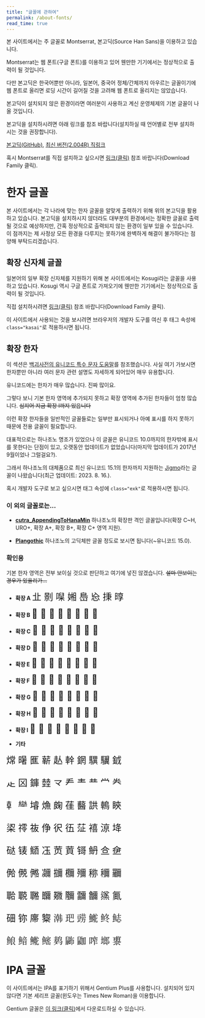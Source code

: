 ```yaml
---
title: "글꼴에 관하여"
permalink: /about-fonts/
read_time: true
---
```

본 사이트에서는 주 글꼴로 Montserrat, 본고딕(Source Han Sans)을 이용하고 있습니다.

Montserrat는 웹 폰트(구글 폰트)를 이용하고 있어 웬만한 기기에서는 정상적으로 출력이 될 것입니다.

다만 본고딕은 한국어뿐만 아니라, 일본어, 중국어 정체/간체까지 아우르는 글꼴이기에 웹 폰트로 올리면 로딩 시간이 길어질 것을 고려해 웹 폰트로 올리지는 않았습니다.

본고딕이 설치되지 않은 환경이라면 여러분이 사용하고 계신 운영체제의 기본 글꼴이 나올 것입니다.

본고딕을 설치하시려면 아래 링크를 참조 바랍니다(설치하실 때 언어별로 전부 설치하시는 것을 권장합니다).

[본고딕(GitHub)](https://github.com/adobe-fonts/source-han-sans/tree/release), [최신 버전(2.004R) 직링크](https://github.com/adobe-fonts/source-han-sans/archive/refs/tags/2.004R.zip)

혹시 Montserrat를 직접 설치하고 싶으시면 [링크(클릭)](https://fonts.google.com/specimen/Montserrat) 참조 바랍니다(Download Family 클릭).

# 한자 글꼴
본 사이트에서는 각 나라에 맞는 한자 글꼴을 알맞게 출력하기 위해 위의 본고딕을 활용하고 있습니다. 본고딕을 설치하시지 않더라도 대부분의 환경에서는 정확한 글꼴로 출력될 것으로 예상하지만, 간혹 정상적으로 출력되지 않는 환경이 일부 있을 수 있습니다. 이 점까지는 제 사정상 모든 환경을 다루지는 못하기에 완벽하게 해결이 불가하다는 점 양해 부탁드리겠습니다.

## 확장 신자체 글꼴
일본어의 일부 확장 신자체를 지원하기 위해 본 사이트에서는 Kosugi라는 글꼴을 사용하고 있습니다. Kosugi 역시 구글 폰트로 가져오기에 웬만한 기기에서는 정상적으로 출력이 될 것입니다.

직접 설치하시려면 [링크(클릭)](https://fonts.google.com/specimen/Kosugi) 참조 바랍니다(Download Family 클릭).

이 사이트에서 사용되는 것을 보시려면 브라우저의 개발자 도구를 여신 후 태그 속성에 `class="kasai"`로 적용하시면 됩니다.

## 확장 한자
이 섹션은 [백괴사전의 유니코드 특수 문자 도움말](https://uncyclopedia.kr/wiki/%EB%8F%84%EC%9B%80%EB%A7%90:%EC%9C%A4%ED%9D%AC%EC%BD%94%EB%93%9C_%ED%8A%B9%EC%88%98_%EB%AC%B8%EC%9E%90)를 참조했습니다. 사실 여기 가보시면 한자뿐만 아니라 여러 문자 관련 설명도 자세하게 되어있어 매우 유용합니다.

유니코드에는 한자가 매우 많습니다. 진짜 많이요.

그렇다 보니 기본 한자 영역에 추가되지 못하고 확장 영역에 추가된 한자들이 엄청 많습니다. ~~심지어 지금 확장 I까지 있읍니다~~

이런 확장 한자들을 일반적인 글꼴들로는 일부만 표시되거나 아예 표시를 하지 못하기 때문에 전용 글꼴이 필요합니다.

대표적으로는 하나조노 명조가 있었으나 이 글꼴은 유니코드 10.0까지의 한자밖에 표시를 못한다는 단점이 있고, 오랫동안 업데이트가 없었습니다(마지막 업데이트가 2017년 9월이었나 그럴걸요?).

그래서 하나조노의 대체품으로 최신 유니코드 15.1의 한자까지 지원하는 [Jigmo](https://kamichikoichi.github.io/jigmo/)라는 글꼴이 나왔습니다(최근 업데이트: 2023. 8. 16.).

혹시 개발자 도구로 보고 싶으시면 태그 속성에 `class="exk"`로 적용하시면 됩니다.

### 이 외의 글꼴로는...

* **[cutra_AppendingToHanaMin](https://ko.glyphwiki.org/wiki/Group:cutra_AppendingToHanaMin)**
하나조노의 확장판 격인 글꼴입니다(확장 C~H, URO+, 확장 A+, 확장 B+, 확장 C+ 영역 지원).

* **[Plangothic](https://github.com/Fitzgerald-Porthmouth-Koenigsegg/Plangothic)**
하나조노의 고딕체판 글꼴 정도로 보시면 됩니다(~유니코드 15.0).

### 확인용
기본 한자 영역은 전부 보이실 것으로 판단하고 여기에 넣진 않겠습니다. ~~설마 안보이는 경우가 있을리가...~~

* **확장 A**
<span class="exk" style="font-size: 24px;">㐀 㔀 㘀 㜀 㠀 㤀 㨀 㬀</span>

* **확장 B**
<span class="exk" style="font-size: 24px;">𠀀 𡀀 𢀀 𣀀 𤀀 𥀀 𦀀 𧀀</span>

* **확장 C**
<span class="exk" style="font-size: 24px;">𪜀 𪠀 𪤀 𪨀 𪬀 𪰀 𪴀 𪸀</span>

* **확장 D**
<span class="exk" style="font-size: 24px;">𫝀 𫝐 𫝠 𫝰 𫞀 𫞐 𫞠 𫞰</span>

* **확장 E**
<span class="exk" style="font-size: 24px;">𫠠 𫠡 𫠢 𫠣 𫠤 𫠥 𫠦 𫠧</span>

* **확장 F**
<span class="exk" style="font-size: 24px;">𬺰 𬺱 𬺲 𬺳 𬺴 𬺵 𬺶 𬺷</span>

* **확장 G**
<span class="exk" style="font-size: 24px;">𰀀 𰀁 𰀂 𰀃 𰀄 𰀅 𰀆 𰀇</span>

* **확장 H**
<span class="exk" style="font-size: 24px;">𱍐 𱍑 𱍓 𱍕 𱍗 𱍟 𱏐 𱟛</span>

* **확장 I**
<span class="exk" style="font-size: 24px;">𮯰 𮰔 𮱏 𮱶 𮲐 𮲪 𮵏 𮷍</span>

* **기타**
<div class="exk" style="font-size: 24px;">
龦 龧 龨 龩 龪 龫 龬 龭 龮 龯

龰 龱 龲 龳 龴 龵 龶 龷 龸 龹

龺 龻 龼 龽 龾 龿 鿀 鿁 鿂 鿃

鿄 鿅 鿆 鿇 鿈 鿉 鿊 鿋 鿌 鿍

鿎 鿏 鿐 鿑 鿒 鿓 鿔 鿕 鿖 鿗

鿘 鿙 鿚 鿛 鿜 鿝 鿞 鿟 鿠 鿡

鿢 鿣 鿤 鿥 鿦 鿧 鿨 鿩 鿪 鿫

鿬 鿭 鿮 鿯 鿰 鿱 鿲 鿳 鿴 鿵

鿶 鿷 鿸 鿹 鿺 鿻 鿼 鿽 鿾 鿿
</div>

# IPA 글꼴
이 사이트에서는 IPA를 표기하기 위해서 Gentium Plus를 사용합니다. 설치되어 있지 않다면 기본 세리프 글꼴(윈도우는 Times New Roman)을 이용합니다.

Gentium 글꼴은 [이 링크(클릭)](https://software.sil.org/gentium/download/)에서 다운로드하실 수 있습니다.
